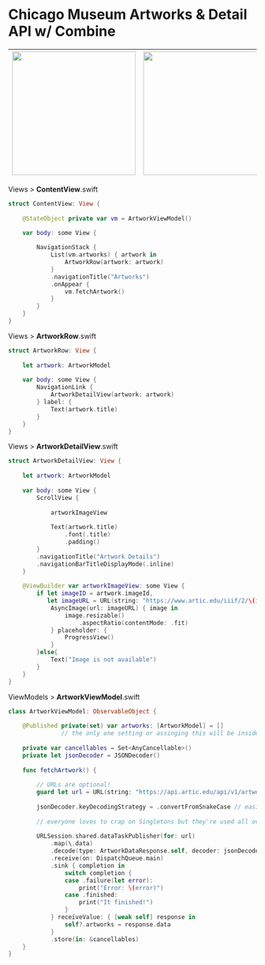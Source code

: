 # Chicago Museum Artworks & Detail API w/ Combine

| <img src="https://github.com/Brian-McIntosh/Combine-Artworks-API/blob/main/images/1.png" width="250"/>        | <img src="https://github.com/Brian-McIntosh/Combine-Artworks-API/blob/main/images/2.png" width="250"/>           |
| ------------- |:-------------:|

Views > **ContentView**.swift
```swift
struct ContentView: View {
    
    @StateObject private var vm = ArtworkViewModel()

    var body: some View {
        
        NavigationStack {
            List(vm.artworks) { artwork in
                ArtworkRow(artwork: artwork)
            }
            .navigationTitle("Artworks")
            .onAppear {
                vm.fetchArtwork()
            }
        }
    }
}
```
Views > **ArtworkRow**.swift
```swift
struct ArtworkRow: View {
    
    let artwork: ArtworkModel
    
    var body: some View {
        NavigationLink {
            ArtworkDetailView(artwork: artwork)
        } label: {
            Text(artwork.title)
        }
    }
}
```

Views > **ArtworkDetailView**.swift
```swift
struct ArtworkDetailView: View {
    
    let artwork: ArtworkModel
    
    var body: some View {
        ScrollView {
            
            artworkImageView
            
            Text(artwork.title)
                .font(.title)
                .padding()
        }
        .navigationTitle("Artwork Details")
        .navigationBarTitleDisplayMode(.inline)
    }
    
    @ViewBuilder var artworkImageView: some View {
        if let imageID = artwork.imageId,
           let imageURL = URL(string: "https://www.artic.edu/iiif/2/\(imageID)/full/843,/0/default.jpg") {
            AsyncImage(url: imageURL) { image in
                image.resizable()
                    .aspectRatio(contentMode: .fit)
            } placeholder: {
                ProgressView()
            }
        }else{
            Text("Image is not available")
        }
    }
}
```

ViewModels > **ArtworkViewModel**.swift
```swift
class ArtworkViewModel: ObservableObject {
    
    @Published private(set) var artworks: [ArtworkModel] = []
               // the only one setting or assinging this will be inside this class
    
    private var cancellables = Set<AnyCancellable>()
    private let jsonDecoder = JSONDecoder()
    
    func fetchArtwork() {
        
        // URLs are optional!
        guard let url = URL(string: "https://api.artic.edu/api/v1/artworks") else { return }
        
        jsonDecoder.keyDecodingStrategy = .convertFromSnakeCase // easier than CodingKeys
        
        // everyone loves to crap on Singletons but they're used all over...
        
        URLSession.shared.dataTaskPublisher(for: url)
            .map(\.data)
            .decode(type: ArtworkDataResponse.self, decoder: jsonDecoder)
            .receive(on: DispatchQueue.main)
            .sink { completion in
                switch completion {
                case .failure(let error):
                    print("Error: \(error)")
                case .finished:
                    print("It finished!")
                }
            } receiveValue: { [weak self] response in
                self?.artworks = response.data
            }
            .store(in: &cancellables)
    }
}
```
